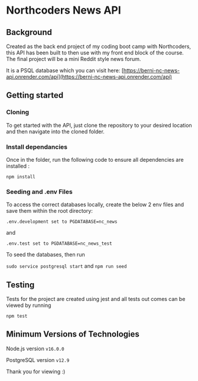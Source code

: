 # Northcoders News API

## Background

Created as the back end project of my coding boot camp with Northcoders, this API has been built to then use with my front end block of the course. The final project will be a mini Reddit style news forum.

It is a PSQL database which you can visit here: [https://berni-nc-news-api.onrender.com/api](https://berni-nc-news-api.onrender.com/api)

## Getting started

### Cloning

To get started with the API, just clone the repository to your desired location and then navigate into the cloned folder.

### Install dependancies

Once in the folder, run the following code to ensure all dependencies are installed :

`npm install`

### Seeding and .env Files

To access the correct databases locally, create the below 2 env files and save them within the root directory:

`.env.development set to PGDATABASE=nc_news`

and

`.env.test set to PGDATABASE=nc_news_test`

To seed the databases, then run

`sudo service postgresql start` and `npm run seed`

## Testing

Tests for the project are created using jest and all tests out comes can be viewed by running

`npm test`

## Minimum Versions of Technologies

Node.js version `v16.0.0`

PostgreSQL version `v12.9`

Thank you for viewing :)
